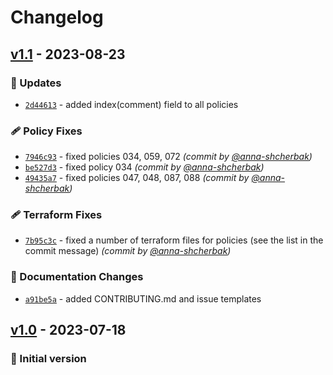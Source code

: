 # Changelog

## [v1.1] - 2023-08-23
### :wrench: Updates
- [`2d44613`](https://github.com/epam/ecc-kubernetes-rulepack/commit/2d446130ec23dd59e766ecaa1832635606b1a322) - added index(comment) field to all policies

### :adhesive_bandage: Policy Fixes
- [`7946c93`](https://github.com/epam/ecc-kubernetes-rulepack/commit/7946c93a95bac55e3c76bebb64004f67dfd0cc22) - fixed policies 034, 059, 072 *(commit by [@anna-shcherbak](https://github.com/anna-shcherbak))*
- [`be527d3`](https://github.com/epam/ecc-kubernetes-rulepack/commit/be527d317992b35773e79828ccc9d4d01c1344f4) - fixed policy 034 *(commit by [@anna-shcherbak](https://github.com/anna-shcherbak))*
- [`49435a7`](https://github.com/epam/ecc-kubernetes-rulepack/commit/49435a79fae7a02c26d63891cda6b3c25aec47d4) - fixed policies 047, 048, 087, 088 *(commit by [@anna-shcherbak](https://github.com/anna-shcherbak))*

### :adhesive_bandage: Terraform Fixes
- [`7b95c3c`](https://github.com/epam/ecc-kubernetes-rulepack/commit/7b95c3c4d9e31a5ebe0d8140e74ceff7d4ba66d9) - fixed a number of terraform files for policies (see the list in the commit message) *(commit by [@anna-shcherbak](https://github.com/anna-shcherbak))*

### :memo: Documentation Changes
- [`a91be5a`](https://github.com/epam/ecc-kubernetes-rulepack/commit/a91be5aba5d20c6f83b80ce0fd4b5f31f7b7aa3f) - added CONTRIBUTING.md and issue templates


## [v1.0] - 2023-07-18
### :open_file_folder: Initial version


[v1.0]: https://github.com/epam/ecc-kubernetes-rulepack/compare/Init...v1.0

[v1.1]: https://github.com/epam/ecc-kubernetes-rulepack/compare/v1.0...v1.1